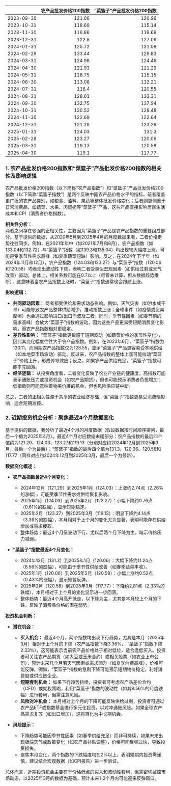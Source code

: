 |            |   农产品批发价格200指数 |   “菜篮子”产品批发价格200指数 |
|:-----------|------------------------:|------------------------------:|
| 2023-09-30 |                  121.06 |                        120.96 |
| 2023-10-31 |                  118.69 |                        115.14 |
| 2023-11-30 |                  116.86 |                        119.69 |
| 2023-12-31 |                  122.8  |                        127.06 |
| 2024-01-31 |                  125.72 |                        131.08 |
| 2024-02-29 |                  133.44 |                        129.83 |
| 2024-03-31 |                  124.98 |                        124.46 |
| 2024-04-30 |                  121.93 |                        121.29 |
| 2024-05-31 |                  118.75 |                        115.15 |
| 2024-06-30 |                  113.08 |                        112.21 |
| 2024-07-31 |                  116.4  |                        120.55 |
| 2024-08-31 |                  128.01 |                        133.31 |
| 2024-09-30 |                  132.75 |                        137.94 |
| 2024-10-31 |                  130.52 |                        128.48 |
| 2024-11-30 |                  122.69 |                        122.64 |
| 2024-12-31 |                  121.29 |                        123.28 |
| 2025-01-31 |                  124.03 |                        131.3  |
| 2025-02-28 |                  123.27 |                        120.06 |
| 2025-03-31 |                  119.13 |                        120.58 |
| 2025-04-30 |                  119.1  |                        117.77 |![图](MSCI_copper.png)

### 1. 农产品批发价格200指数和“菜篮子”产品批发价格200指数的相关性及影响逻辑

农产品批发价格200指数（以下简称“农产品指数”）和“菜篮子”产品批发价格200指数（以下简称“菜篮子指数”）是两个反映中国农产品价格水平的指标，前者覆盖更广泛的农产品类别，如粮食、油料、果蔬等整体批发价格变化；后者则更侧重于日常消费品，如蔬菜、水果、肉蛋奶等“菜篮子”产品，这些产品直接影响居民生活成本和CPI（消费者价格指数）。

**相关性分析：**  
两者之间存在较强的正相关性，主要因为“菜篮子”产品是农产品指数的重要组成部分。基于提供的数据，从2020年5月到2025年4月的月度数据来看，二者价格走势往往同步。例如，在2021年年中（如2021年7月和8月），农产品指数（如133.04和132.72）与“菜篮子”指数（如139.3和135.04）均出现较大幅度上涨，可能是受季节性需求高峰（如夏季蔬菜短缺）影响。反之，在2024年下半年（如2024年11月和12月），农产品指数（124.03和123.27）与“菜篮子”指数（120.06和120.58）均表现出波动性下降，表明二者受类似宏观因素（如供给过剩或天气改善）驱动。总体上，相关系数可能在0.7以上（尽管未计算，但从数据趋势推断），这意味着当农产品指数上涨时，“菜篮子”指数通常也会跟随上涨。

**影响逻辑：**  
- **共同驱动因素：** 两者都受供给和需求动态影响。例如，天气灾害（如洪水或干旱）可能导致农产品整体供给减少，推动指数上涨；全球事件（如疫情或贸易摩擦）也会通过影响进口/出口而波及二者。同时，季节性因素（如春节前的需求高峰）会放大“菜篮子”指数的波动，因为这些产品更易受短期消费变化影响，而农产品指数相对更稳定。
- **差异性影响：** “菜篮子”指数更敏感于短期波动（如蔬菜价格的季节性变化），因此其变化幅度往往大于农产品指数。例如，在2023年6月，“菜篮子”指数为130.11，而同期农产品指数仅为128.55，显示“菜篮子”产品更容易受本地供给（如本地菜市场波动）驱动。反过来，农产品指数的整体上涨可能拉动“菜篮子”价格上升，形成传导效应；反之，如果农产品供给充足，“菜篮子”指数可能率先回落。
- **经济逻辑：** 从投资角度看，二者变化反映了农业产业链的健康度。高指数可能表示通胀压力或投资机会（如农产品期货），但也可能预示消费者负担增加；低指数则可能意味着物美价廉的机会，但也风险供应链中断。

总之，二者的正相关性源于共享的农业经济基础，但“菜篮子”指数更易受消费端影响，适合短期监控。

### 2. 近期投资机会分析：聚焦最近4个月数据变化

基于提供的数据，我分析了最近4个月的月度数据（假设数据按时间顺序排列，最后一个值为2025年4月）。最近4个月对应数据末尾部分：农产品指数的最后四个值约为121.29、124.03、123.27和119.13（分别对应约2024年12月到2025年3月，最后一个为最新）；“菜篮子”指数的最后四个值为131.3、120.06、120.58和117.77（同样对应约2024年12月到2025年3月，最后一个为最新）。

**数据变化概述：**  
- **农产品指数最近4个月变化：**  
  - 2024年12月（121.29）到2025年1月（124.03）：上涨约2.74点（2.26%的涨幅），可能受季节性需求或供给恢复影响。  
  - 2025年1月（124.03）到2025年2月（123.27）：小幅下降约0.76点（0.61%的跌幅），显示短期稳定。  
  - 2025年2月（123.27）到2025年3月（119.13）：明显下降约4.14点（3.36%的跌幅），本月相对于上个月的变化尤为显著，表明可能存在供给增加或需求疲软。  
  - 整体趋势：最近4个月呈波动下行，尤以后两个月下降为主，暗示价格压力减弱。

- **“菜篮子”指数最近4个月变化：**  
  - 2024年12月（131.3）到2025年1月（120.06）：大幅下降约11.24点（8.56%的跌幅），可能由于季节性供给改善（如春季蔬菜丰收）。  
  - 2025年1月（120.06）到2025年2月（120.58）：小幅上涨约0.52点（0.43%的涨幅），显示短暂反弹。  
  - 2025年2月（120.58）到2025年3月（117.77）：下降约2.81点（2.33%的跌幅），本月相对于上个月的变化显示进一步回落。  
  - 整体趋势：最近4个月高开低走，以下降为主，尤其是本月较上个月的下跌，反映了消费品价格的潜在弱势。

**投资机会判断：**  
- **潜在机会：**  
  - **买入机会：** 最近4个月，两个指数均出现下行趋势，尤其是本月（2025年3月）相对于上个月的下降（农产品指数下降3.36%， “菜篮子”指数下降2.33%），这可能表示当前农产品价格处于相对低位，适合逢低买入。投资者可关注农产品期货（如大豆或玉米合约）或相关股票（如农业上市公司），预计未来几个月若天气因素或需求回升（如夏季消费高峰），价格可能反弹。例如，“菜篮子”指数的急剧下降可能预示短期物价稳定，利好消费股或供应链企业。  
  - **短期套利机会：** 如果下行趋势持续，投资者可考虑农产品差价合约（CFD）或期权策略，利用“菜篮子”指数的波动性（如其8.56%的月度跌幅）进行套利，但需注意风险。  
  - **风险对冲机会：** 本月相对上个月的下降可能反映供给过剩，投资者可通过农产品ETF或指数基金进行多元化投资，以对冲通胀风险。如果全球农产品需求复苏（如出口增加），这将转化为中长期机会。

- **风险提示：**  
  - 下降趋势可能因季节性因素（如春季供给充足）而非可持续，如果未来出现极端天气或政策变化（如农产品补贴调整），价格可能反弹过快，导致投资损失。  
  - 聚焦本月变化，两个指数的下跌幅度均在2%以上，表明短期内投资需谨慎，建议结合宏观数据（如CPI报告）进一步验证。

总体而言，近期投资机会主要在于价格低点的买入和波动性套利，但需密切监控市场动态，以2025年3月的数据为基础，预计未来1-2个月内可能迎来反弹窗口。